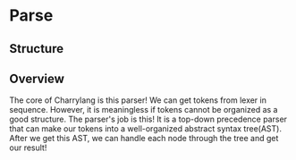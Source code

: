 # Parse

## Structure

## Overview
The core of Charrylang is this parser! We can get tokens from lexer in sequence. However, it is meaningless if tokens cannot be organized as a good structure. The parser's job is this! It is a top-down precedence parser that can make our tokens into a well-organized abstract syntax tree(AST). After we get this AST, we can handle each node through the tree and get our result!